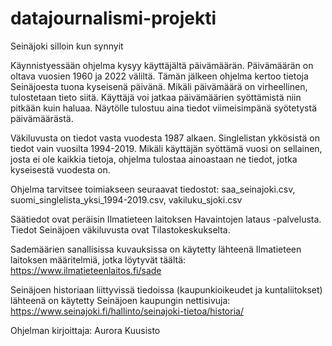 # datajournalismi-projekti

Seinäjoki silloin kun synnyit

  Käynnistyessään ohjelma kysyy käyttäjältä päivämäärän. Päivämäärän 
  on oltava vuosien 1960 ja 2022 väliltä. Tämän jälkeen
  ohjelma kertoo tietoja Seinäjoesta tuona kyseisenä päivänä. Mikäli 
  päivämäärä on virheellinen, tulostetaan tieto siitä. Käyttäjä voi jatkaa
  päivämäärien syöttämistä niin pitkään kuin haluaa. Näytölle tulostuu aina
  tiedot viimeisimpänä syötetystä päivämäärästä.

  Väkiluvusta on tiedot vasta vuodesta 1987 alkaen. Singlelistan ykkösistä
  on tiedot vain vuosilta 1994-2019. Mikäli käyttäjän syöttämä vuosi on
  sellainen, josta ei ole kaikkia tietoja, ohjelma tulostaa ainoastaan ne
  tiedot, jotka kyseisestä vuodesta on.

Ohjelma tarvitsee toimiakseen seuraavat tiedostot:
  saa_seinajoki.csv,
  suomi_singlelista_yksi_1994-2019.csv,
  vakiluku_sjoki.csv

Säätiedot ovat peräisin Ilmatieteen laitoksen Havaintojen lataus -palvelusta.
Tiedot Seinäjoen väkiluvusta ovat Tilastokeskukselta.

Sademäärien sanallisissa kuvauksissa on käytetty lähteenä Ilmatieteen
  laitoksen määritelmiä, jotka löytyvät täältä: https://www.ilmatieteenlaitos.fi/sade

Seinäjoen historiaan liittyvissä tiedoissa (kaupunkioikeudet ja kuntaliitokset) 
lähteenä on käytetty Seinäjoen kaupungin nettisivuja: 
  https://www.seinajoki.fi/hallinto/seinajoki-tietoa/historia/

Ohjelman kirjoittaja: Aurora Kuusisto
